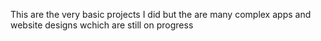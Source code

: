 This are the very basic projects I did but the are many complex apps and website designs wchich are still on progress
